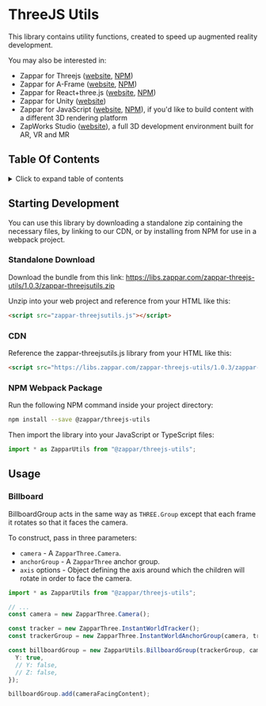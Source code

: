 # ThreeJS Utils

This library contains utility functions, created to speed up augmented reality development.

You may also be interested in:

- Zappar for Threejs ([website](https://zap.works/universal-ar/threejs/), [NPM](https://www.npmjs.com/package/@zappar/zappar-threejs))
- Zappar for A-Frame ([website](https://zap.works/universal-ar/aframe/), [NPM](https://www.npmjs.com/package/@zappar/zappar-aframe))
- Zappar for React+three.js ([website](https://zap.works/universal-ar/react/), [NPM](https://www.npmjs.com/package/@zappar/zappar-react-three-fiber))
- Zappar for Unity ([website](https://zap.works/universal-ar/unity/))
- Zappar for JavaScript ([website](https://zap.works/universal-ar/aframe/), [NPM](https://www.npmjs.com/package/@zappar/zappar)), if you'd like to build content with a different 3D rendering platform
- ZapWorks Studio ([website](https://zap.works/studio/)), a full 3D development environment built for AR, VR and MR

## Table Of Contents

<details>
<summary>Click to expand table of contents</summary>

<!--ts-->
   * [ThreeJS Utils](#threejs-utils)
      * [Table Of Contents](#table-of-contents)
      * [Starting Development](#starting-development)
         * [Standalone Download](#standalone-download)
         * [CDN](#cdn)
         * [NPM Webpack Package](#npm-webpack-package)
      * [Usage](#usage)
         * [Billboard](#billboard)

<!-- Added by: zapparadmin, at: Tue Dec 14 16:41:46 GMT 2021 -->

<!--te-->
</details>

## Starting Development

You can use this library by downloading a standalone zip containing the necessary files, by linking to our CDN, or by installing from NPM for use in a webpack project.

### Standalone Download

Download the bundle from this link:
<https://libs.zappar.com/zappar-threejs-utils/1.0.3/zappar-threejsutils.zip>

Unzip into your web project and reference from your HTML like this:

```html
<script src="zappar-threejsutils.js"></script>
```

### CDN

Reference the zappar-threejsutils.js library from your HTML like this:

```html
<script src="https://libs.zappar.com/zappar-threejs-utils/1.0.3/zappar-threejsutils.js"></script>
```

### NPM Webpack Package

Run the following NPM command inside your project directory:

```bash
npm install --save @zappar/threejs-utils
```

Then import the library into your JavaScript or TypeScript files:

```ts
import * as ZapparUtils from "@zappar/threejs-utils";
```

## Usage

### Billboard

BillboardGroup acts in the same way as `THREE.Group` except that each frame it rotates so that it faces the camera.

To construct, pass in three parameters:

- `camera` - A `ZapparThree.Camera`.
- `anchorGroup` - A `ZapparThree` anchor group.
- `axis` options - Object defining the axis around which the children will rotate in order to face the camera.

```ts
import * as ZapparUtils from "@zappar/threejs-utils";

// ...
const camera = new ZapparThree.Camera();

const tracker = new ZapparThree.InstantWorldTracker();
const trackerGroup = new ZapparThree.InstantWorldAnchorGroup(camera, tracker);

const billboardGroup = new ZapparUtils.BillboardGroup(trackerGroup, camera, {
  Y: true,
  // Y: false,
  // Z: false,
});

billboardGroup.add(cameraFacingContent);
```

